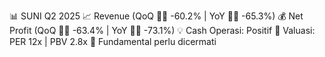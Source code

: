 📊 SUNI Q2 2025
📈 Revenue (QoQ 🔻🔴 -60.2% | YoY 🔻🔴 -65.3%)
💰 Net Profit (QoQ 🔻🔴 -63.4% | YoY 🔻🔴 -73.1%)
💡 Cash Operasi: Positif
🧮 Valuasi: PER 12x | PBV 2.8x
🧱 Fundamental perlu dicermati
